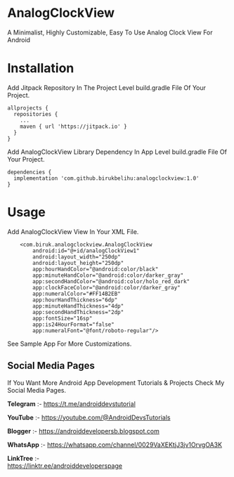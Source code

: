 # AnalogClockView

A Minimalist, Highly Customizable, Easy To Use Analog Clock View For Android

# Installation

Add Jitpack Repository In The Project Level build.gradle File Of Your Project.

```
allprojects {
  repositories {
    ...
    maven { url 'https://jitpack.io' }
  }
}
```

Add AnalogClockView Library Dependency In App Level build.gradle File Of Your Project.

```
dependencies {
  implementation 'com.github.birukbelihu:analogclockview:1.0'
}
```

# Usage

Add AnalogClockView View In Your XML File.

```
    <com.biruk.analogclockview.AnalogClockView
        android:id="@+id/analogClockView1"
        android:layout_width="250dp"
        android:layout_height="250dp"
		app:hourHandColor="@android:color/black"
		app:minuteHandColor="@android:color/darker_gray"
		app:secondHandColor="@android:color/holo_red_dark"
		app:clockFaceColor="@android:color/darker_gray"
		app:numeralColor="#FF14B2EB"
		app:hourHandThickness="6dp"
		app:minuteHandThickness="4dp"
		app:secondHandThickness="2dp"
		app:fontSize="16sp"
		app:is24HourFormat="false"
		app:numeralFont="@font/roboto-regular"/>
```

See Sample App For More Customizations.

## Social Media Pages

If You Want More Android App Development Tutorials & Projects Check My Social Media Pages.

**Telegram** :- https://t.me/androiddevstutorial

**YouTube** :- https://youtube.com/@AndroidDevsTutorials

**Blogger** :- https://androiddevelopersb.blogspot.com

**WhatsApp** :- https://whatsapp.com/channel/0029VaXEKtjJ3jv1OrvgOA3K

**LinkTree** :-  
https://linktr.ee/androiddeveloperspage
